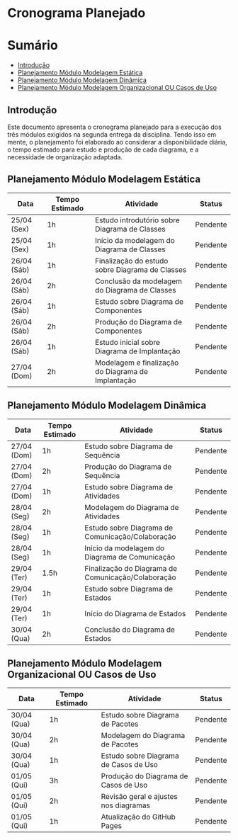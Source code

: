 # Cronograma Planejado

# Sumário
- [Introdução](#Introdução)
- [Planejamento Módulo Modelagem Estática](#Planejamento-Módulo-Modelagem-Estática)
- [Planejamento Módulo Modelagem Dinâmica](#Planejamento-Módulo-Modelagem-Dinâmica)
- [Planejamento Módulo Modelagem Organizacional OU Casos de Uso](#Planejamento-Módulo-Modelagem-Organizacional-OU-Casos-de=Uso)

## Introdução

Este documento apresenta o cronograma planejado para a execução dos três módulos exigidos na segunda entrega da disciplina. Tendo isso em mente, o planejamento foi elaborado ao considerar a disponibilidade diária, o tempo estimado para estudo e produção de cada diagrama, e a necessidade de organização adaptada.

## Planejamento Módulo Modelagem Estática

| Data         | Tempo Estimado | Atividade                                                              | Status     |
|--------------|----------------|------------------------------------------------------------------------|------------|
| 25/04 (Sex)  | 1h             | Estudo introdutório sobre Diagrama de Classes                          | Pendente   |
| 25/04 (Sex)  | 1h             | Início da modelagem do Diagrama de Classes                             | Pendente   |
| 26/04 (Sáb)  | 1h             | Finalização do estudo sobre Diagrama de Classes                        | Pendente   |
| 26/04 (Sáb)  | 2h             | Conclusão da modelagem do Diagrama de Classes                          | Pendente   |
| 26/04 (Sáb)  | 1h             | Estudo sobre Diagrama de Componentes                                   | Pendente   |
| 26/04 (Sáb)  | 2h             | Produção do Diagrama de Componentes                                    | Pendente   |
| 26/04 (Sáb)  | 1h             | Estudo inicial sobre Diagrama de Implantação                           | Pendente   |
| 27/04 (Dom)  | 2h             | Modelagem e finalização do Diagrama de Implantação                     | Pendente   |


## Planejamento Módulo Modelagem Dinâmica

| Data         | Tempo Estimado | Atividade                                                              | Status     |
|--------------|----------------|------------------------------------------------------------------------|------------|
| 27/04 (Dom)  | 1h             | Estudo sobre Diagrama de Sequência                                     | Pendente   |
| 27/04 (Dom)  | 2h             | Produção do Diagrama de Sequência                                      | Pendente   |
| 27/04 (Dom)  | 1h             | Estudo sobre Diagrama de Atividades                                    | Pendente   |
| 28/04 (Seg)  | 2h             | Modelagem do Diagrama de Atividades                                    | Pendente   |
| 28/04 (Seg)  | 1h             | Estudo sobre Diagrama de Comunicação/Colaboração                       | Pendente   |
| 28/04 (Seg)  | 1h             | Início da modelagem do Diagrama de Comunicação                         | Pendente   |
| 29/04 (Ter)  | 1.5h           | Finalização do Diagrama de Comunicação/Colaboração                     | Pendente   |
| 29/04 (Ter)  | 1h             | Estudo sobre Diagrama de Estados                                       | Pendente   |
| 29/04 (Ter)  | 1h             | Início do Diagrama de Estados                                          | Pendente   |
| 30/04 (Qua)  | 2h             | Conclusão do Diagrama de Estados                                       | Pendente   |


## Planejamento Módulo Modelagem Organizacional OU Casos de Uso

| Data         | Tempo Estimado | Atividade                                                              | Status     |
|--------------|----------------|------------------------------------------------------------------------|------------|
| 30/04 (Qua)  | 1h             | Estudo sobre Diagrama de Pacotes                                       | Pendente   |
| 30/04 (Qua)  | 2h             | Modelagem do Diagrama de Pacotes                                       | Pendente   |
| 30/04 (Qua)  | 1h             | Estudo sobre Diagrama de Casos de Uso                                  | Pendente   |
| 01/05 (Qui)  | 3h             | Produção do Diagrama de Casos de Uso                                   | Pendente   |
| 01/05 (Qui)  | 2h             | Revisão geral e ajustes nos diagramas                                  | Pendente   |
| 01/05 (Qui)  | 1h             | Atualização do GitHub Pages                                            | Pendente   |
